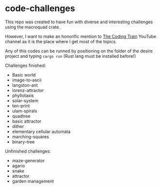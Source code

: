 # code-challenges

This repo was created to have fun with diverse and interesting challenges using
the macroquad crate.

However, I want to make an honorific mention to
[The Coding Train](https://www.youtube.com/@TheCodingTrain) YouTube channel as
it is the place where I get most of the topics.

Any of this codes can be runned by positioning on the folder of the desire project
and typing `cargo run` (Rust lang must be installed before!)

Challenges finished:

- Basic world
- image-to-ascii
- langston-ant
- lorenz-attractor
- phyllotaxis
- solar-system
- ten-print
- ulam-spirals
- quadtree
- basic attractor
- dither
- elementary cellular automata
- marching-squares
- binary-tree

Unfinished challenges:

- maze-generator
- agario
- snake
- attractor
- garden management
